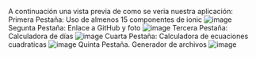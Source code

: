 A continuación una vista previa de como se veria nuestra aplicación:
Primera Pestaña: Uso de almenos 15 componentes de ionic
![image](https://github.com/user-attachments/assets/ff8f5615-f9ad-485c-8626-effdb52ac0e3)
Segunta Pestaña: Enlace a GitHub y foto
![image](https://github.com/user-attachments/assets/f6226bb0-db87-4dd9-bd53-6bfb7d80237a)
Tercera Pestaña: Calculadora de días
![image](https://github.com/user-attachments/assets/1d89c389-f8db-4329-b65d-9840e2524cc3)
Cuarta Pestaña: Calculadora de ecuaciones cuadraticas
![image](https://github.com/user-attachments/assets/56a23f88-3959-4bc1-9781-9cd4437924d0)
Quinta Pestaña. Generador de archivos
![image](https://github.com/user-attachments/assets/5a6de705-0234-4fc4-b3be-41487e281130)
